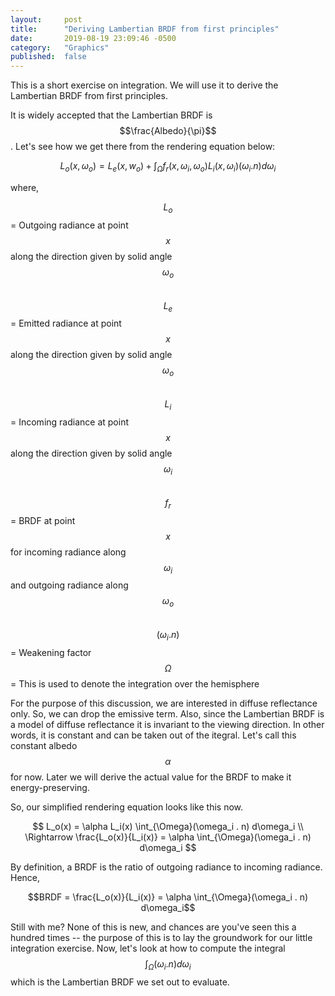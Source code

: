 ```yaml
---
layout: 	post
title:  	"Deriving Lambertian BRDF from first principles"
date:   	2019-08-19 23:09:46 -0500
category: 	"Graphics"
published:	false
---
```


This is a short exercise on integration. We will use it to derive the Lambertian BRDF from first principles.

It is widely accepted that the Lambertian BRDF is $$\frac{Albedo}{\pi}$$. Let's see how we get there from the rendering equation below:

$$
L_o(x,\omega_o) = L_e(x,w_o) + \int_{\Omega}f_r(x,\omega_i,\omega_o)  L_i(x,\omega_i)  (\omega_i . n) d\omega_i
$$

where,

$$L_o$$ = Outgoing radiance at point $$x$$ along the direction given by solid angle $$\omega_o$$  
$$L_e$$ = Emitted radiance at point $$x$$ along the direction given by solid angle $$\omega_o$$  
$$L_i$$ = Incoming radiance at point $$x$$ along the direction given by solid angle $$\omega_i$$  
$$f_r$$ = BRDF at point $$x$$ for incoming radiance along $$\omega_i$$ and outgoing radiance along $$\omega_o$$  
$$(\omega_i . n)$$ = Weakening factor  
$${\Omega}$$ = This is used to denote the integration over the hemisphere

For the purpose of this discussion, we are interested in diffuse reflectance only. So, we can drop the emissive term. Also, since the Lambertian BRDF is a model of diffuse reflectance it is invariant to the viewing direction. In other words, it is constant and can be taken out of the itegral. Let's call this constant albedo $$\alpha$$ for now. Later we will derive the actual value for the BRDF to make it energy-preserving. 

So, our simplified rendering equation looks like this now.

$$
L_o(x) = \alpha L_i(x) \int_{\Omega}(\omega_i . n) d\omega_i \\
\Rightarrow \frac{L_o(x)}{L_i(x)} = \alpha \int_{\Omega}(\omega_i . n) d\omega_i
$$

By definition, a BRDF is the ratio of outgoing radiance to incoming radiance. Hence,

$$BRDF = \frac{L_o(x)}{L_i(x)} = \alpha \int_{\Omega}(\omega_i . n) d\omega_i$$

Still with me? None of this is new, and chances are you've seen this a hundred times -- the purpose of this is to lay the groundwork for our little integration exercise. Now, let's look at how to compute the integral $$\int_{\Omega}(\omega_i . n) d\omega_i$$ which is the Lambertian BRDF we set out to evaluate.










